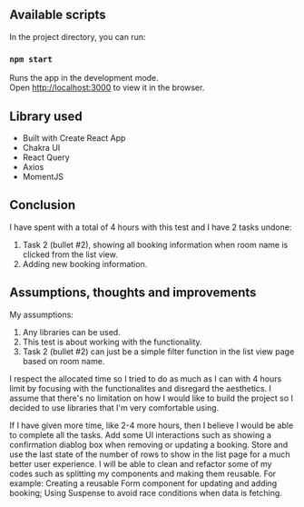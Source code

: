 ## Available scripts

In the project directory, you can run:

### `npm start`

Runs the app in the development mode.<br /> Open
[http://localhost:3000](http://localhost:3000) to view it in the browser.

## Library used

- Built with Create React App
- Chakra UI
- React Query
- Axios
- MomentJS

## Conclusion

I have spent with a total of 4 hours with this test and I have 2 tasks undone:
1. Task 2 (bullet #2), showing all booking information when room name is clicked from the list view.
2. Adding new booking information.

## Assumptions, thoughts and improvements

My assumptions:
1. Any libraries can be used.
2. This test is about working with the functionality.
3. Task 2 (bullet #2) can just be a simple filter function in the list view page based on room name.

I respect the allocated time so I tried to do as much as I can with 4 hours limit by focusing with the functionalites and
disregard the aesthetics. I assume that there's no limitation on how I would like to build the project so I decided to
use libraries that I'm very comfortable using.

If I have given more time, like 2-4 more hours, then I believe I would be able to complete all the tasks. Add some UI interactions such as showing a confirmation diablog box when removing or updating a booking. Store and use the last state of the number of rows to show in the list page for a much better user experience. I will be able to clean and refactor some of my codes such as splitting my components and making them reusable. For example: Creating a reusable Form component for updating and adding booking; Using Suspense to avoid race conditions when data is fetching.
